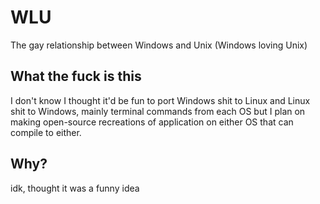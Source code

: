 # WLU
The gay relationship between Windows and Unix (Windows loving Unix)

## What the fuck is this
I don't know I thought it'd be fun to port Windows shit to Linux and Linux shit to Windows, mainly terminal commands from each OS but I plan on making open-source recreations of application on either OS that can compile to either.

## Why?
idk, thought it was a funny idea